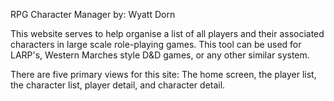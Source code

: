 RPG Character Manager
by: Wyatt Dorn

This website serves to help organise a list of all players and their associated characters in large scale role-playing games.
This tool can be used for LARP's, Western Marches style D&D games, or any other similar system.

There are five primary views for this site: The home screen, the player list, the character list, player detail, and character detail.